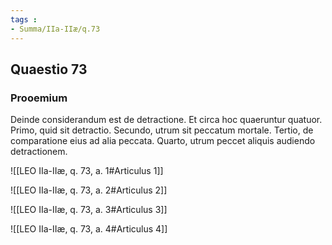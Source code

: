 ```yaml
---
tags : 
- Summa/IIa-IIæ/q.73
---
```


## Quaestio 73

### Prooemium

Deinde considerandum est de detractione. Et circa hoc quaeruntur quatuor. Primo, quid sit detractio. Secundo, utrum sit peccatum mortale. Tertio, de comparatione eius ad alia peccata. Quarto, utrum peccet aliquis audiendo detractionem.

![[LEO IIa-IIæ, q. 73, a. 1#Articulus 1]]

![[LEO IIa-IIæ, q. 73, a. 2#Articulus 2]]

![[LEO IIa-IIæ, q. 73, a. 3#Articulus 3]]

![[LEO IIa-IIæ, q. 73, a. 4#Articulus 4]]


